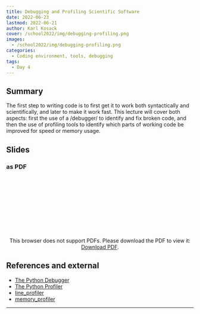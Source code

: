 ```yaml
---
title: Debugging and Profiling Scientific Software
date: 2022-06-23
lastmod: 2022-06-21
author: Karl Kosack
cover: /school2022/img/debugging-profiling.png
images:
  - /school2022/img/debugging-profiling.png
categories:
  - Coding environment, tools, debugging
tags:
  - Day 4
---
```


## Summary

The first step to writing code is to first get it to work both syntactically and scientifically, and later to make it work fast. This lecture will cover both aspects: first the use of a /debugger/ to identify and fix broken code, and then the use of profiling tools to identify which parts of working code be improved for speed or memory usage.

## Slides

### as PDF

<CENTER>

<object data="https://indico.in2p3.fr/event/26913/contributions/109504/attachments/71702/102200/ESCAPE2022%20-%20kosack%20-%20Debugging%20and%20Profiling-v3.pdf" type="application/pdf" width="100%" height="550px">
    <embed src="https://indico.in2p3.fr/event/26913/contributions/109504/attachments/71702/102200/ESCAPE2022%20-%20kosack%20-%20Debugging%20and%20Profiling-v3.pdf">
        <p>This browser does not support PDFs. Please download the PDF to view it: <a href="https://indico.in2p3.fr/event/26913/contributions/109504/attachments/71702/10200/ESCAPE2022%20-%20kosack%20-%20Debugging%20and%20Profiling-v3.pdf">Download PDF</a>.</p>
    </embed>
</object>

</CENTER>

## References and external

- [The Python Debugger](https://docs.python.org/3/library/pdb.html)
- [The Python Profiler](https://docs.python.org/3/library/profile.html)
- [line_profiler](https://github.com/rkern/line_profiler)
- [memory_profiler](https://github.com/pythonprofilers/memory_profiler)

---
